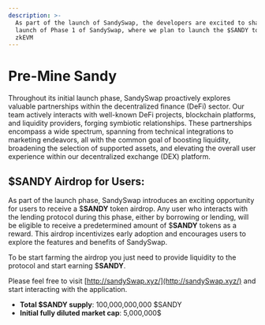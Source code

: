 ```yaml
---
description: >-
  As part of the launch of SandySwap, the developers are excited to share the
  launch of Phase 1 of SandySwap, where we plan to launch the $SANDY token on
  zkEVM
---
```


# Pre-Mine Sandy

Throughout its initial launch phase, SandySwap proactively explores valuable partnerships within the decentralized finance (DeFi) sector. Our team actively interacts with well-known DeFi projects, blockchain platforms, and liquidity providers, forging symbiotic relationships. These partnerships encompass a wide spectrum, spanning from technical integrations to marketing endeavors, all with the common goal of boosting liquidity, broadening the selection of supported assets, and elevating the overall user experience within our decentralized exchange (DEX) platform.

## $SANDY Airdrop for Users:&#x20;

As part of the launch phase, SandySwap introduces an exciting opportunity for users to receive a $**SANDY** token airdrop. Any user who interacts with the lending protocol during this phase, either by borrowing or lending, will be eligible to receive a predetermined amount of $**SANDY** tokens as a reward. This airdrop incentivizes early adoption and encourages users to explore the features and benefits of SandySwap.

To be start farming the airdrop you just need to provide liquidity to the protocol and start earning $**SANDY**.

Please feel free to visit [http://sandySwap.xyz/](http://sandySwap.xyz/) and start interacting with the application.

- **Total $SANDY supply**: 100,000,000,000 $SANDY
- **Initial fully diluted market cap**: 5,000,000$
